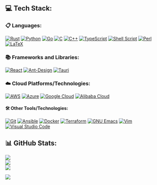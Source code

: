 ## 💻 Tech Stack:
### 📋 Languages:
[![Rust](https://img.shields.io/badge/rust-F7F7F7.svg?style=for-the-badge&logo=rust&logoColor=F74B00)](https://www.rust-lang.org/)
[![Python](https://img.shields.io/badge/python-F7F7F7?style=for-the-badge&logo=python&logoColor=ffdd54)](https://www.python.org/)
[![Go](https://img.shields.io/badge/go-F7F7F7.svg?style=for-the-badge&logo=go&logoColor=00ADD8)](https://go.dev/)
[![C](https://img.shields.io/badge/c-F7F7F7.svg?style=for-the-badge&logo=c&logoColor=00599C)](https://www.iso.org/standard/74528.html)
[![C++](https://img.shields.io/badge/c++-F7F7F7.svg?style=for-the-badge&logo=c%2B%2B&logoColor=00599C)](https://isocpp.org/)
[![TypeScript](https://img.shields.io/badge/typescript-F7F7F7.svg?style=for-the-badge&logo=typescript&logoColor=3178C6)](https://www.typescriptlang.org/)
[![Shell Script](https://img.shields.io/badge/shell_script-F7F7F7.svg?style=for-the-badge&logo=gnu-bash&logoColor=black)](https://www.gnu.org/software/bash/)
[![Perl](https://img.shields.io/badge/perl-F7F7F7.svg?style=for-the-badge&logo=perl&logoColor=39457E)](https://www.perl.org/)
[![LaTeX](https://img.shields.io/badge/latex-F7F7F7.svg?style=for-the-badge&logo=latex&logoColor=008080)](https://www.latex-project.org/)

### 📚 Frameworks and Libraries:
[![React](https://img.shields.io/badge/react-F7F7F7.svg?style=for-the-badge&logo=react&logoColor=%2361DAFB)](https://react.dev/)
[![Ant-Design](https://img.shields.io/badge/-AntDesign-F7F7F7?style=for-the-badge&logo=ant-design&logoColor=0170FE)](https://ant.design/)
[![Tauri](https://img.shields.io/badge/tauri-F7F7F7.svg?style=for-the-badge&logo=tauri&logoColor=FFC131)](https://tauri.app/)

### ☁️ Cloud Platforms/Technologies:
[![AWS](https://img.shields.io/badge/AWS-F7F7F7.svg?style=for-the-badge&logo=amazon-aws&logoColor=FF9900)](https://aws.amazon.com/)
[![Azure](https://img.shields.io/badge/azure-F7F7F7.svg?style=for-the-badge&logo=microsoftazure&logoColor=0072C6)](https://azure.microsoft.com/)
[![Google Cloud](https://img.shields.io/badge/GoogleCloud-F7F7F7.svg?style=for-the-badge&logo=google-cloud&logoColor=4285F4)](https://cloud.google.com/)
[![Alibaba Cloud](https://img.shields.io/badge/AlibabaCloud-F7F7F7.svg?style=for-the-badge&logo=alibabacloud&logoColor=FF6701)](https://www.alibabacloud.com/)

#### 🛠️ Other Tools/Technologies:
[![Git](https://img.shields.io/badge/git-F7F7F7.svg?style=for-the-badge&logo=git&logoColor=F05033)](https://git-scm.com/)
[![Ansible](https://img.shields.io/badge/ansible-F7F7F7.svg?style=for-the-badge&logo=ansible&logoColor=black)](https://www.ansible.com/)
[![Docker](https://img.shields.io/badge/docker-F7F7F7.svg?style=for-the-badge&logo=docker&logoColor=0DB7ED)](https://www.docker.com/)
[![Terraform](https://img.shields.io/badge/terraform-F7F7F7.svg?style=for-the-badge&logo=terraform&logoColor=5835CC)](https://www.terraform.io/)
[![GNU Emacs](https://img.shields.io/badge/GNU%20Emacs-F7F7F7.svg?&style=for-the-badge&logo=gnu-emacs&logoColor=7F5AB6)](https://www.gnu.org/s/emacs/)
[![Vim](https://img.shields.io/badge/VIM-F7F7F7.svg?style=for-the-badge&logo=vim&logoColor=11AB00)](https://www.vim.org/)
[![Visual Studio Code](https://img.shields.io/badge/Visual%20Studio%20Code-F7F7F7.svg?style=for-the-badge&logo=visual-studio-code&logoColor=0078D7)](https://code.visualstudio.com/)


## 📊 GitHub Stats:
![](https://github-readme-stats.vercel.app/api?username=nikhil-prabhu&theme=swift&hide_border=true&include_all_commits=false&count_private=false)<br/>
![](https://github-readme-streak-stats.herokuapp.com/?user=nikhil-prabhu&theme=swift&hide_border=true)<br/>
![](https://github-readme-stats.vercel.app/api/top-langs/?username=nikhil-prabhu&theme=swift&hide_border=true&include_all_commits=false&count_private=false&layout=compact)

[![](https://visitcount.itsvg.in/api?id=nikhil-prabhu&icon=5&color=12)](https://visitcount.itsvg.in)

<!-- Proudly created with GPRM ( https://gprm.itsvg.in ) -->
